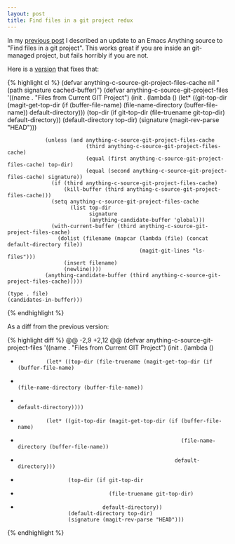 ```yaml
---
layout: post
title: Find files in a git project redux
---
```


In my [previous post][] I described an update to an Emacs Anything source to "Find files in a git project". This works great if you are inside an git-managed project, but fails horribly if you are not.

Here is a [version][] that fixes that:

{% highlight cl %}
(defvar anything-c-source-git-project-files-cache nil "(path signature cached-buffer)")
(defvar anything-c-source-git-project-files
  '((name . "Files from Current GIT Project")
    (init . (lambda ()
              (let* ((git-top-dir (magit-get-top-dir (if (buffer-file-name)
                                                         (file-name-directory (buffer-file-name))
                                                       default-directory)))
                     (top-dir (if git-top-dir
                                  (file-truename git-top-dir)
                                default-directory))
                     (default-directory top-dir)
                     (signature (magit-rev-parse "HEAD")))

                (unless (and anything-c-source-git-project-files-cache
                             (third anything-c-source-git-project-files-cache)
                             (equal (first anything-c-source-git-project-files-cache) top-dir)
                             (equal (second anything-c-source-git-project-files-cache) signature))
                  (if (third anything-c-source-git-project-files-cache)
                      (kill-buffer (third anything-c-source-git-project-files-cache)))
                  (setq anything-c-source-git-project-files-cache
                        (list top-dir
                              signature
                              (anything-candidate-buffer 'global)))
                  (with-current-buffer (third anything-c-source-git-project-files-cache)
                    (dolist (filename (mapcar (lambda (file) (concat default-directory file))
                                              (magit-git-lines "ls-files")))
                      (insert filename)
                      (newline))))
                (anything-candidate-buffer (third anything-c-source-git-project-files-cache)))))

    (type . file)
    (candidates-in-buffer)))
{% endhighlight %}

[previous post]: /2012/03/anything-find-files-in-git-project.html
[version]: https://gist.github.com/3232191

As a diff from the previous version:

{% highlight diff %}
@@ -2,9 +2,12 @@
 (defvar anything-c-source-git-project-files
   '((name . "Files from Current GIT Project")
     (init . (lambda ()
-              (let* ((top-dir (file-truename (magit-get-top-dir (if (buffer-file-name)
-                                                                    (file-name-directory (buffer-file-name))
-                                                                  default-directory))))
+              (let* ((git-top-dir (magit-get-top-dir (if (buffer-file-name)
+                                                         (file-name-directory (buffer-file-name))
+                                                       default-directory)))
+                     (top-dir (if git-top-dir
+                                  (file-truename git-top-dir)
+                                default-directory))
                      (default-directory top-dir)
                      (signature (magit-rev-parse "HEAD")))
{% endhighlight %}
